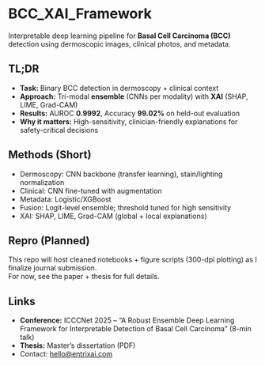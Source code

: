 # BCC_XAI_Framework

Interpretable deep learning pipeline for **Basal Cell Carcinoma (BCC)** detection using dermoscopic images, clinical photos, and metadata.

## TL;DR
- **Task:** Binary BCC detection in dermoscopy + clinical context  
- **Approach:** Tri-modal **ensemble** (CNNs per modality) with **XAI** (SHAP, LIME, Grad-CAM)  
- **Results:** AUROC **0.9992**, Accuracy **99.02%** on held-out evaluation  
- **Why it matters:** High-sensitivity, clinician-friendly explanations for safety-critical decisions

## Methods (Short)
- Dermoscopy: CNN backbone (transfer learning), stain/lighting normalization  
- Clinical: CNN fine-tuned with augmentation  
- Metadata: Logistic/XGBoost  
- Fusion: Logit-level ensemble; threshold tuned for high sensitivity  
- XAI: SHAP, LIME, Grad-CAM (global + local explanations)

## Repro (Planned)
This repo will host cleaned notebooks + figure scripts (300-dpi plotting) as I finalize journal submission.  
For now, see the paper + thesis for full details.

## Links
- **Conference:** ICCCNet 2025 – “A Robust Ensemble Deep Learning Framework for Interpretable Detection of Basal Cell Carcinoma” (8-min talk)  
- **Thesis:** Master’s dissertation (PDF)  
- Contact: hello@entrixai.com

